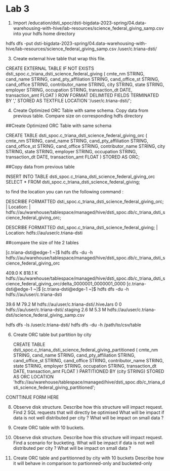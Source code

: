 # Lab 3


1. Import /education/dsti_spoc/dsti-bigdata-2023-spring/04.data-warehousing-with-hive/lab-resources/science_federal_giving_samp.csv into your hdfs home directory

hdfs dfs -put dsti-bigdata-2023-spring/04.data-warehousing-with-hive/lab-resources/science_federal_giving_samp.csv /user/c.triana-dsti/

3. Create external hive table that wrap this file.

CREATE EXTERNAL TABLE IF NOT EXISTS  dsti_spoc.c_triana_dsti_science_federal_giving (
    cmte_nm STRING,
    cand_name STRING,
    cand_pty_affiliation STRING,
    cand_office_st STRING,
    cand_office STRING,
    contributor_name STRING,
    city STRING,
    state STRING,
    employer STRING,
    occupation STRING,
    transaction_dt DATE, 
    transaction_amt FLOAT
)
ROW FORMAT DELIMITED
FIELDS TERMINATED BY ','
STORED AS TEXTFILE
LOCATION '/user/c.triana-dsti/';

4. Create Optimized ORC Table with same schema. Copy data from previous table.
Compare size on corresponding hdfs directory


##Create Optimized ORC Table with same schema

CREATE TABLE dsti_spoc.c_triana_dsti_science_federal_giving_orc (
    cmte_nm STRING,
    cand_name STRING,
    cand_pty_affiliation STRING,
    cand_office_st STRING,
    cand_office STRING,
    contributor_name STRING,
    city STRING,
    state STRING,
    employer STRING,
    occupation STRING,
    transaction_dt DATE,
    transaction_amt FLOAT
)
STORED AS ORC;


##Copy data from previous table

INSERT INTO TABLE dsti_spoc.c_triana_dsti_science_federal_giving_orc 
SELECT * FROM dsti_spoc.c_triana_dsti_science_federal_giving;


to find the location you can run the following command : 

DESCRIBE FORMATTED dsti_spoc.c_triana_dsti_science_federal_giving_orc;
| Location:                     | hdfs://au/warehouse/tablespace/managed/hive/dsti_spoc.db/c_triana_dsti_science_federal_giving_orc;


DESCRIBE FORMATTED dsti_spoc.c_triana_dsti_science_federal_giving;
| Location:  hdfs://au/user/c.triana-dsti

##compare the size of hte 2 tables

[c.triana-dsti@edge-1 ~]$ hdfs dfs -du -h hdfs://au/warehouse/tablespace/managed/hive/dsti_spoc.db/c_triana_dsti_science_federal_giving_orc

409.0 K  818.1 K  hdfs://au/warehouse/tablespace/managed/hive/dsti_spoc.db/c_triana_dsti_science_federal_giving_orc/delta_0000001_0000001_0000
[c.triana-dsti@edge-1 ~]$
[c.triana-dsti@edge-1 ~]$ hdfs dfs -du -h hdfs://au/user/c.triana-dsti

39.6 M  79.2 M  hdfs://au/user/c.triana-dsti/.hiveJars
0       0       hdfs://au/user/c.triana-dsti/.staging
2.6 M   5.3 M   hdfs://au/user/c.triana-dsti/science_federal_giving_samp.csv

hdfs dfs -ls /user/c.triana-dsti/
hdfs dfs -du -h /path/to/csv/table


6. Create ORC table but partition by city

   CREATE TABLE dsti_spoc.c_triana_dsti_science_federal_giving_partitioned (
    cmte_nm STRING,
    cand_name STRING,
    cand_pty_affiliation STRING,
    cand_office_st STRING,
    cand_office STRING,
    contributor_name STRING,
    state STRING,
    employer STRING,
    occupation STRING,
    transaction_dt DATE,
    transaction_amt FLOAT
)
PARTITIONED BY (city STRING)
STORED AS ORC
LOCATION 'hdfs://au/warehouse/tablespace/managed/hive/dsti_spoc.db/c_triana_dsti_science_federal_giving_partitioned';



CONTTINUE FORM HERE 

8. Observe disk structure. Describe how this structure will impact request.
   Find 2 SQL requests that will directly be optimised
   What will be impact if data is not well distributed per city ? What will be impact on small data ?

9. Create ORC table with 10 buckets. 

10. Observe disk structure. Describe how this structure will impact request.
   Find a scenario for bucketing.
   What will be impact if data is not well distributed per city ? What will be impact on small data ?

5. Create ORC table and partitionned by city with 10 buckets
   Describe how it will behave in comparison to partionned-only and bucketed-only
